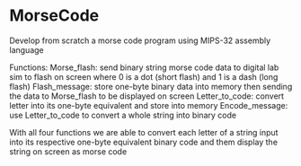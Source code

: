 # MorseCode
Develop from scratch a morse code program using MIPS-32 assembly language

Functions:
  Morse_flash: send binary string morse code data to digital lab sim to flash on screen where 0 is a dot (short flash) and 1 is a dash (long flash)
  Flash_message: store one-byte binary data into memory then sending the data to Morse_flash to be displayed on screen
  Letter_to_code: convert letter into its one-byte equivalent and store into memory
  Encode_message: use Letter_to_code to convert a whole string into binary code
  
With all four functions we are able to convert each letter of a string input into its respective one-byte equivalent binary code and them display the string on screen as morse code
  
  
  
